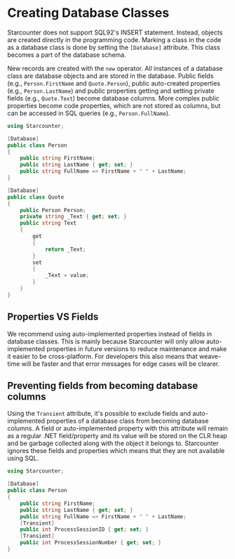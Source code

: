 # Creating Database Classes

Starcounter does not support SQL92's INSERT statement. Instead, objects are created directly in the programming code. Marking a class in the code as a database class is done by setting the `[Database]` attribute. This class becomes a part of the database schema.

New records are created with the `new` operator. All instances of a database class are database objects and are stored in the database.
Public fields (e.g., `Person.FirstName` and `Quote.Person`), public auto-created properties (e.g., `Person.LastName`) and public properties getting and setting private fields (e.g., `Quote.Text`) become database columns. More complex public properties become code properties, which are not stored as columns, but can be accessed in SQL queries (e.g., `Person.FullName`).

```cs
using Starcounter;

[Database]
public class Person
{
    public string FirstName;
    public string LastName { get; set; }
    public string FullName => FirstName + " " + LastName;
}

[Database]
public class Quote
{
    public Person Person;
    private string _Text { get; set; }
    public string Text 
    { 
        get 
        { 
            return _Text; 
        } 
        set 
        { 
            _Text = value; 
        } 
    }
}
```

## Properties VS Fields

We recommend using auto-implemented properties instead of fields in database classes. This is mainly because Starcounter will only allow auto-implemented properties in future versions to reduce maintenance and make it easier to be cross-platform. For developers this also means that weave-time will be faster and that error messages for edge cases will be clearer.

## Preventing fields from becoming database columns
Using the `Transient` attribute, it's possible to exclude fields and auto-implemented properties of a database class from becoming database columns. A field or auto-implemented property with this attribute will remain as a regular .NET field/property and its value will be stored on the CLR heap and be garbage collected along with the object it belongs to. Starcounter ignores these fields and properties which means that they are not available using SQL.

```cs
using Starcounter;

[Database]
public class Person
{
    public string FirstName;
    public string LastName { get; set; }
    public string FullName => FirstName + " " + LastName;
    [Transient]
    public int ProcessSessionID { get; set; }
    [Transient]
    public int ProcessSessionNumber { get; set; }
}
```
